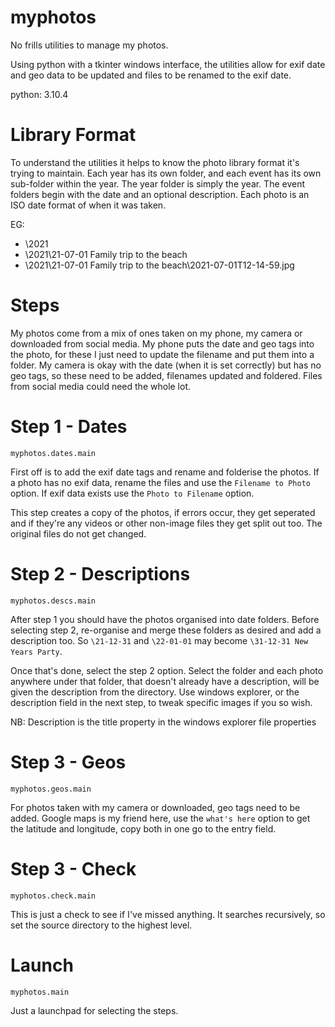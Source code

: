 # myphotos
No frills utilities to manage my photos.

Using python with a tkinter windows interface, the utilities allow for exif date and geo data to be updated and files to be renamed to the exif date.

python: 3.10.4

# Library Format
To understand the utilities it helps to know the photo library format it's trying to maintain.
Each year has its own folder, and each event has its own sub-folder within the year.
The year folder is simply the year. The event folders begin with the date and an optional description.
Each photo is an ISO date format of when it was taken.

EG:
-  \2021
-  \2021\21-07-01 Family trip to the beach
-  \2021\21-07-01 Family trip to the beach\2021-07-01T12-14-59.jpg

# Steps

My photos come from a mix of ones taken on my phone, my camera or downloaded from social media. My phone puts the date and geo tags into the photo, for these I just need to update the filename and put them into a folder. My camera is okay with the date (when it is set correctly) but has no geo tags, so these need to be added, filenames updated and foldered. Files from social media could need the whole lot.

# Step 1 - Dates

`myphotos.dates.main`

First off is to add the exif date tags and rename and folderise the photos. If a photo has no exif data, rename the files and use the `Filename to Photo` option. If exif data exists use the `Photo to Filename` option.

This step creates a copy of the photos, if errors occur, they get seperated and if they're any videos or other non-image files they get split out too. The original files do not get changed.

# Step 2 - Descriptions

`myphotos.descs.main`

After step 1 you should have the photos organised into date folders. Before selecting step 2, re-organise and merge these folders as desired and add a description too. So `\21-12-31` and `\22-01-01` may become `\31-12-31 New Years Party`.

Once that's done, select the step 2 option. Select the folder and each photo anywhere under that folder, that doesn't already have a description, will be given the description from the directory. Use windows explorer, or the description field in the next step, to tweak specific images if you so wish.

NB: Description is the title property in the windows explorer file properties 

# Step 3 - Geos

`myphotos.geos.main`

For photos taken with my camera or downloaded, geo tags need to be added. Google maps is my friend here, use the `what's here` option to get the latitude and longitude, copy both in one go to the entry field.

# Step 3 - Check

`myphotos.check.main`

This is just a check to see if I've missed anything. It searches recursively, so set the source directory to the highest level.

# Launch

`myphotos.main`

Just a launchpad for selecting the steps.
